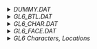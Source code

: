 <details> <summary><i>DUMMY.DAT</i></summary>

Contains dummy files. Includes some [ISX](https://www.retroreversing.com/irx-ps2) files.

</details>

<details> <summary><i>GL6_BTL.DAT</i></summary>

Unknown, 1KB FLK Archive.

</details>

<details> <summary><i>GL6_CHAR.DAT</i></summary>

The archive `GL6_CHAR.DAT` contains files of the character models and the animation. The following filetypes exist:

```plaintext
*.her
*.CHAR
*.sel
*.mot
```

The `.her` and `.sel` file is a text file containing the filenames of all the files. `.her` matches all `.CHAR` and `.sel` matches `.mot`.

The `.CHAR` files are another `.FLK` archive, which contains the following filetypes:

```plaintext
*.MDL
*.TEX
*.MTN
*.WEA_T
*.WEA_R
*.WEA_L
```

</details>

<details> <summary><i>GL6_FACE.DAT</i></summary>

The archive `GL6_FACE.DAT` contains image files, such as the title cards of cities. The following filetypes exist:

```plaintext
*.FACE
*.VISUAL
```

Inside `*.FACE` the following filetypes can be found:

```plaintext
*.tm2
*.lpd
*.gla
```

</details>

<details> <summary><i>GL6 Characters, Locations</i></summary>

Zeonsilt - was named Haschen in HoW.
Lottey - was Lily in HoW
Miranda - was Mira in HoW
S-Class Mission - was called "Priority 1 Mission" in HoW
Dragon Vein - was called "Ley Line" in HoW
Randall - it's Randy in JP version. Using Randall just for personal preference
Zero Cell - it's called "#1 Cell" in JP version but I'll keep it Zero Cell

1) Region data
	1-1) Continent
		1-1-1) Esgrentz continent
				Continent centered on Fomeros, Hingistan, and Jewarl countries.
				It is center of the activities of Monopolis corporation.
		1-1-2) Sealed continent "Goatland"
				Other names, "scapegoat land" and "closed-off continent". 
				There is a barrier around the ocean of the continent. 
				There is no current accurate record of how the barrier came to be.
				From the legends left in various lands, there was a world-scale battle 2000 years ago, a great disaster was enclosed in the continent and sealed so that it could not leave.
				And therefore from the sacrifices of the people living on that continent, we currently have peace.
				From the folklore of "scapegoats", it became called "Goatland" since an unknown time.
				In recent years there has been observation of the barrier faltering, so there is possibility that it will eventually be cleared.
				If there are people living on Goatland, then there will be an untapped market there.
				Not only Monopolis group, enterprises around the world will be aiming for Goatland's market.
	1-2) Country
		1-2-1) Jewarl
				In the continent's northeast, Jewarl is crossed by a mountain range and divides north and south.
				In south Jewarl where Monopolis is, here is Makinus and Dastis. 
				In north Jewarl there are metropolises.
		1-2-2) Hingistan
				Nation with monarchical system by Hingistan royal family.
				Due to one part of the authority figures obtaining profits, the difference between rich and poor is steep.
				There is a terrorist organization aiming to strike down the Hingistan royal family.
				To control the Terrorist movements, Hingistan army pressure becomes tight, Terrorists inflict more damage on people, and it becomes a vicious circle.
				A few days ago the first prince died in battle. Furthermore, the second prince has gone missing since a few years ago.
		1-2-3) Fomeros
				To suppress the conflict in Hingistan, Fomeros participates in war with Hingistan in the name of protecting the citizens.
				Currently their objective is to release the citizens from the despotism of the Hingistan royal family, and war between them continues.
				One theory is that Fomeros is aiming after the mines in Hingistan, and certainly looking at the Fomeros army formations, one may assert so.
	1-3) City
		1-3-1) Makinus
				Port city in south Jewarl. It is mostly consisted of Monopolis connections, and under the guard of Monopolis troops, it is managed by its own order.
				It is an important source of finances for Jewarl country, and the country does not proactively intervene.
				Also, it is model city of Monopolis' new technology, and is the most unpolluted city in the world.
		1-3-2) Dastis
				City situated northeast of Makinus in Jewarl country.
				Although within the country they are on equal scale, because they do not bring in technology from Monopolis, the soil suffers contamination from pollution.
		1-3-3) El Hingis
				Capital of Hingistan kingdom, due to its position in the continent's furthest south it is difficult for other countries to attack it.
				Land of abundant ocean resources, it also exports unique fruits and vegetation from the subtropics climate.
		1-3-4) Leystan
				Hingistan's north city. Developed commerce with Fomeros and Jewarl.
				When attacked by other countries it geographically serves as a defense position, but from result of successive damage by Terrorists, currently Fomeros army has occupied it.
				Terrorist damage continues after that and Fomeros army is suffering the real damage.
		1-3-5) Schizarz
				Fishing village at furthest east Hingistan. It is not a big city, but it is allies with Monopolis, and there is a mutual relation.
				There are periodic boats traveling between us.
		1-3-6) Royferon
				City at country's east border of Fomeros. It is window of trade with Hingistan.
				However, due to war status with Hingistan, insufficiency of goods seems to be becoming a serious problem.
2) Personnel data
	2-1) Merklich
		Employee Number - TMR003
		Data absent
	2-2) Wendy
		Employee Number - MWR645
		Entered company April last year
		Produces excellent results from research time, holds high hopes for future.
		Has acquired "Heat Haze Spearmastery".
	2-3) Shuweizer
		Employee Number - STMR002
		First son of current Monopolis commander.
		Responsible for special sect Red Wolf unit.
	2-4) Shayer
		In charge of training Shuweizer until a few years ago.
		Her merit is highly regarded, she is sole company manager.
	2-5) Maxwell
		Employee Number - MM413
		Record deleted.
3) Other data
	3-1) Red Wolf unit
		Alias of a special sect of guard troops.
		The special unit does not perform ordinary policing, its main duty is to proactively remove things that are disadvantageous to the corporation.
		One sect performs actual work, the second obtains information so that the first can perform actions.
		Also, members of the special sect do not wear uniforms but wear their own attire.
	3-2) Market expansion plan
		Due to current markets having no hope of further expansion, we are looking for a new market in a new continent.
		The barrier on the sealed continent Goatland has been weakening in recent years and it is predicted to break soon.
	3-3) Soil pollution purification plan
		From Pollumine, a magical plant that we developed, soil pollution from factory waste can be purified.
		Pollumine absorbs contamination matter from the soil and stores it inside its fruits.
		Due to that, the fruits are harmful.
		The collected fruits are safely disposed of in our processing facilities.
		Because Pollumine seeds are expensive, there are many cities that do not introduce it.

</details>